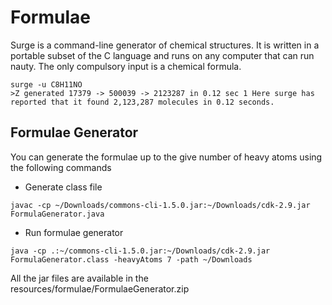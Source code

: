 # Formulae

Surge is a command-line generator of chemical structures. It is written in a portable subset of the C language and runs on any computer that can run nauty. The only compulsory input is a chemical formula. 

```
surge -u C8H11NO
>Z generated 17379 -> 500039 -> 2123287 in 0.12 sec 1 Here surge has reported that it found 2,123,287 molecules in 0.12 seconds.
```

## Formulae Generator

You can generate the formulae up to the give number of heavy atoms using the following commands

- Generate class file

```
javac -cp ~/Downloads/commons-cli-1.5.0.jar:~/Downloads/cdk-2.9.jar FormulaGenerator.java
```

- Run formulae generator

```
java -cp .:~/commons-cli-1.5.0.jar:~/Downloads/cdk-2.9.jar FormulaGenerator.class -heavyAtoms 7 -path ~/Downloads
```

All the jar files are available in the resources/formulae/FormulaeGenerator.zip